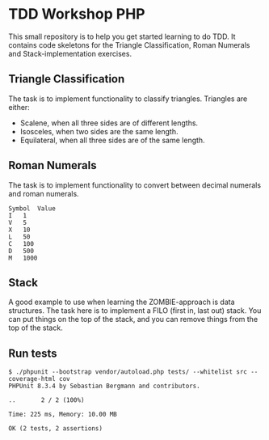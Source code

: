 # TDD Workshop PHP

This small repository is to help you get started learning to do TDD. It contains code skeletons for the Triangle Classification, Roman Numerals and Stack-implementation exercises.

## Triangle Classification
The task is to implement functionality to classify triangles. Triangles are either:
* Scalene, when all three sides are of different lengths.
* Isosceles, when two sides are the same length.
* Equilateral, when all three sides are of the same length.

## Roman Numerals
The task is to implement functionality to convert between decimal numerals and roman numerals.

```
Symbol	Value
I	1
V	5
X	10
L	50
C	100
D	500
M	1000
```

## Stack
A good example to use when learning the ZOMBIE-approach is data structures. The task here is to implement a FILO (first in, last out) stack. You can put things on the top of the stack, and you can remove things from the top of the stack.

## Run tests
```
$ ./phpunit --bootstrap vendor/autoload.php tests/ --whitelist src --coverage-html cov
PHPUnit 8.3.4 by Sebastian Bergmann and contributors.

..       2 / 2 (100%)

Time: 225 ms, Memory: 10.00 MB

OK (2 tests, 2 assertions)
```
